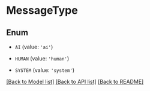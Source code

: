 # MessageType


## Enum

* `AI` (value: `'ai'`)

* `HUMAN` (value: `'human'`)

* `SYSTEM` (value: `'system'`)

[[Back to Model list]](../README.md#documentation-for-models) [[Back to API list]](../README.md#documentation-for-api-endpoints) [[Back to README]](../README.md)


